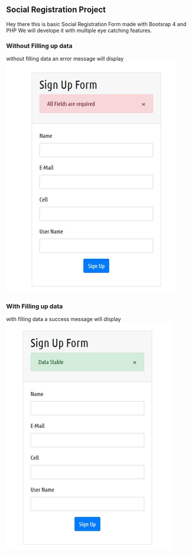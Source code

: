 ## Social Registration Project
Hey there this is basic Social Registration Form made with Bootsrap 4 and PHP
We will develope it with multiple eye catching features.

### Without Filling up data
without filling data an error message will display 
 ![Tux, the Linux mascot](/assets/img/required.jpg)


### With Filling up data
with filling data a success message will display 
<img src="stable.jpg">